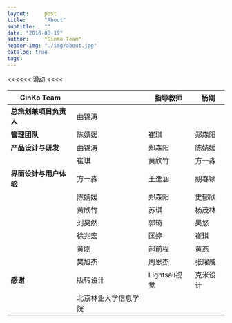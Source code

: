 ```yaml
---
layout:     post
title:      "About"
subtitle:   ""
date: "2018-08-19"
author:     "GinKo Team"
header-img: "./img/about.jpg"
catalog: true
tags:
---
```

 <<<<<< 滑动 <<<<
<table class="table" contenteditable="true">
	<thead>
		<tr>
			<th><b>GinKo Team</b></th>
			<th></th>
			<th>指导教师</th>
			<th>杨刚</th>
		</tr>
	</thead>
	<tbody>
		<tr>
			<td><b>总策划兼项目负责人</b></td>
			<td>曲锦涛</td>
			<td></td>
			<td></td>
		</tr>
		<tr>
			<td><b>管理团队</b></td>
			<td>陈婧媛</td>
			<td>崔琪</td>
			<td>郑森阳</td>
		</tr>
		<tr>
			<td><b>产品设计与研发</b></td>
			<td>曲锦涛</td>
			<td>郑森阳</td>
			<td>陈婧媛</td>
		</tr>
		<tr>
			<td></td>
			<td>崔琪</td>
			<td>黄欣竹</td>
			<td>方一淼</td>
		</tr>
		<tr>
			<td><b>界面设计与用户体验</b></td>
			<td>方一淼</td>
			<td>王逸涵</td>
			<td>胡春颖</td>
		</tr>
		<tr>
			<td></td>
			<td>陈婧媛</td>
			<td>郑森阳</td>
			<td>史郁欣</td>
		</tr>
		<tr>
			<td></td>
			<td>黄欣竹</td>
			<td>苏琪</td>
			<td>杨茂林</td>
		</tr>
		<tr>
			<td></td>
			<td>刘昊然</td>
			<td>郭琦</td>
			<td>吴悠</td>
		</tr>
		<tr>
			<td></td>
			<td>徐兆宏</td>
			<td>匡婷</td>
			<td>崔琪</td>
		</tr>
		<tr>
			<td></td>
			<td>黄刚</td>
			<td>郝前程</td>
			<td>黄燕</td>
		</tr>
		<tr>
			<td></td>
			<td>樊旭杰</td>
			<td>周恩杰</td>
			<td>张耀威</td>
		</tr>
		<tr>
			<td><b>感谢</b></td>
			<td>版转设计</td>
			<td>Lightsail视觉</td>
			<td>克米设计</td>
		</tr>
		<tr>
			<td></td>
			<td>北京林业大学信息学院</td>
			<td></td>
			<td></td>
		</tr>
	</tbody>
</table>
